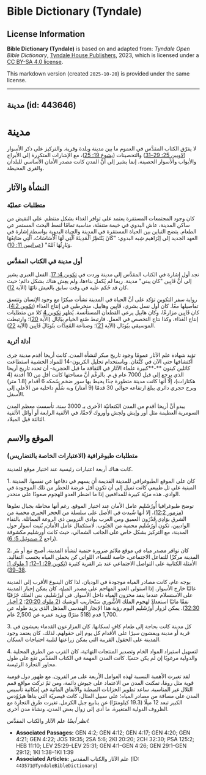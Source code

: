 # Bible Dictionary (Tyndale)

## License Information

**Bible Dictionary (Tyndale)** is based on and adapted from: _Tyndale Open Bible Dictionary_, [Tyndale House Publishers](https://tyndaleopenresources.com/), 2023, which is licensed under a [CC BY-SA 4.0 license](https://creativecommons.org/licenses/by-sa/4.0/legalcode.en).

This markdown version (created `2025-10-20`) is provided under the same license.



--------------------------------

## مدينة (id: 443646)

مدينة
=====

لا يفرّق الكتاب المقدَّس في العموم ما بين مدينة وبلدة وقرية. والتركيز على ذكر الأسوار ([لاويين 25: 29–31](https://ref.ly/Lev25:29-Lev25:31)) والتحصينات ([يشوع 19: 25](https://ref.ly/Josh19:35))، مع الإشارات المتكررة إلى الأبراج والأبواب والأسوار الحصينة، إنما يشير إلى أنَّ المدن كانت مصدر الأمان الأساسي للبلدان والقرى المحيطة.

النشأة والآثار
--------------

### متطلبات عمليّة

كان وجود المجتمعات المستقرة يعتمد على توافر الغذاء بشكل منتظم. على النقيض من ساكن المدينة، عاش البدوي في خيمة متنقلة، مناسبة تمامًا لنمط البحث المستمر عن الطعام. يتضح التباين بين الحياة المستقرة في المدينة والحياة البدوية بواسطة إشارة في العهد الجديد إلى إبْرَاهيم شِبه البدوي: "كَانَ يَنْتَظِرُ ٱلْمَدِينَةَ ٱلَّتِي لَهَا ٱلْأَسَاسَاتُ، ٱلَّتِي صَانِعُهَا وَبَارِئُهَا ٱللهُ" ([عبرانيين 11: 10](https://ref.ly/Heb11:10)).

### أول مدينة في الكتاب المقدَّس

نجد أول إشارة في الكتاب المقدَّس إلى مدينة وردت في [تكوين 4: 17](https://ref.ly/Gen4:17). الفعل العبري يشير إلى أنَّ قَايِين "كان يبني" مدينة. ربما لم يُكمل بناءها، ولم يعِش هناك بشكل دائم؛ حيث كان قد حُكم عليه في وقت سابق بالعيش تائهًا (الآية [12](https://ref.ly/Gen4:12)).

رواية سفر التكوين تؤكد على أنَّ الحياة في المدينة نشأت مبكرًا مع وجود الإنسان وتتسق تفاصيلها معًا. كان أول نسل بشري، قَايِين وهابيل، منخرطين في إنتاج الغذاء ([تكوين 4:2](https://ref.ly/Gen4:2)). كان قَايِين مزارعًا، وكان هابيل يرعى القطعان المستأنسة. يُظهر [تكوين 4](https://ref.ly/Gen4:1-Gen4:26) كلا من متطلبات إنتاج الغذاء، وكذا نتاج التخصص في العمل. فارتبط صُنع الخيام بيَابَال (الآية [20](https://ref.ly/Gen4:20))؛ وارتبطت الموسيقى بيُوبَال (الآية [21](https://ref.ly/Gen4:21))؛ وصناعة المُعِدَّات بتُوبَالَ قَايِين (الآية [22](https://ref.ly/Gen4:22)).

### أدلة أثرية

تؤيد شهادة علم الآثار عمومًا وجود تاريخ مبكر لنشأة المدن. كانت أريحا أقدم مدينة جرى اكتشافها حتى الآن في كَنْعَان. وباستخدام تحليل الكربون\-14 للمواد الخشبية استطاعت كاثلين كينون **\-**كبيرة علماء الآثار في الثقافة ما قبل الحجرية\- أن تحدد تاريخ أريحا الذي يرجع إلى قبل 7000 عام ق.م. بالرغْم أنَّ مساحتها كانت أقل من 10 أفدنة (4 هكتارات)، إلّا أنها كانت مدينة متطورة جدًا يحيط بها سور ضخم سُمكه 6 أقدام (1\.8 متر) وبرج حجري دائري يبلغ ارتفاعه حوالي 30 قدمًا (9 أمتار) وبه سُلَّمٍ داخلية من الأعلى إلى الأسفل.

يبدو أنَّ أريحا أقدم من المدن الكنعانيّة الأخرى بـ 3000 سنة. تأسست معظم المدن السومرية العظيمة مثل أُور وإيش ولجش وأوروك لاحقًا، في الألفية الرابعة أو أوائل الألفية الثالثة قبل الميلاد.

الموقع والاسم
-------------

### متطلبات طبوغرافية (الاعتبارات الخاصة بالتضاريس)

كانت هناك أربعة اعتبارات رئيسية عند اختيار موقع للمدينة.

1\. كان على الموقع الطبوغرافي للمدينة القديمة أن يسهم في دفاعها عن نفسها. المدينة المبنية على تل طبيعي كانت تميل إلى أن تكون أقل عرضة للخطر من تلك الموجودة في الوادي. هذه مزيّة كبيرة للمدافعين إذا ما اضطر العدو للهجوم صعودًا على منحدر.

توضح طبوغرافيا أُورُشَليم عامل الأمان عند اختيار الموقع. رغم أنها محاطة بجبال تعلوها ([مزمور 12:2](https://ref.ly/Ps125:2))، إلا أنها شُيدت في الأصل على سلسلة من الحجر الجيري محمية من الشرق بوَادِي قَدْرُون العميق ومن الغرب بوادي التروبين ذي الروعة المماثلة. بالتقاء الواديين، تكون أُورُشَليم محمية من الجَنُوب. لاستكمال عامل الأمان، بُنيت أسوار حول المدينة، مع التركيز بشكل خاص على الجانب الشمالي، حيث كانت أُورشليم مكشوفة (راجع [2 صموئيل 5: 6](https://ref.ly/2Sam5:6)).

2\. كان توافر مصدر مياه في موقع ملائم ضرورة حتمية لنشأة المدينة. أصبح نبع أو بئر المدينة مركزًا للتفاعل الاجتماعي، خاصة للنساء، اللواتي كن يحملن المياه بحسب التقاليد. الأمثلة الكتابية على التواصل الاجتماعي عند بئر القرية كثيرة ([تكوين 29: 1–12؛](https://ref.ly/Gen29:1-Gen29:12) [1 ملوك 1: 38–39](https://ref.ly/1Kgs1:38-1Kgs1:39)).

بوجه عام، كانت مصادر المياه موجودة في الوديان، لذا كان الينبوع الأقرب إلى المدينة غالبًا خارج الأسوار. إذا استولى العدو المهاجم على مصدر المياه، كان يمكن إجبار المدينة على الاستسلام عندما ينفد مخزون المياه داخل الأسوار. في أُورُشَليم، بنى الملك حَزَقيّا نفقًا مائيًا استعدادً لهجوم الملك الأشُّوري سَنْحاريب الوشيك ([2 ملوك 20:20](https://ref.ly/2Kgs20:20)؛ [2 أخبار 32:30](https://ref.ly/2Chr32:30)). يمكن لزوار أُورُشَليم اليوم رؤية هذا الإنجاز الهندسي المذهل الذي يزيد طوله عن 1,700 قدم (518 مترًا) ويزيد عمره عن 2,500 عام.

3\. كل مدينة كانت بحاجة إلى طعام كافٍ لسكانها. كان المزارعون القدماء يعيشون في قرية أو مدينة ويمشون سيرًا على الأقدام كل يوم إلى حقولهم. لذلك، كان يعتمد وجود المدينة على الحقول القريبة التي يمكن زراعتها لتلبية احتياجات السكان.

4\. لتسهيل استيراد المواد الخام وتصدير المنتجات النهائية، كان القرب من الطرق المحلية والدولية مرغوبًا إن لم يكن حتميًا. كانت المدن المهمة في الكتاب المقدَّس تقع على طول محاور التجارة الرئيسة.

لقد تغيرت الأهمية النسبية لهذه العوامل الأربعة على مر القرون. مع ظهور دول قومية قوية مثل رومَا، تمكنت المدن من الاعتماد على جيوش دائمة، ومن ثمّ تركت مواقع قمم التلال غير المناسبة. ساعد تطوير الخزانات المبطنة والأنفاق المائية في إمكانية تأسيس المدن على مسافة من مصادر المياه؛ على سبيل المثال، كانت قيصريّة التي بناها هيرُوُدس الكبير تبعد 12 ميلًا (19\.3 كيلومترًا) عن ينابيع جبل الكرمل. تغيرت طرق التجارة مع الظروف الدولية المتغيرة، ما أدى إلى زوال بعض المدن، ونشأة مدن أخرى.

*انظر أيضًا* علم الآثار والكتاب المقدَّس.

* **Associated Passages:** GEN 4:2; GEN 4:12; GEN 4:17; GEN 4:20; GEN 4:21; GEN 4:22; JOS 19:35; 2SA 5:6; 2KI 20:20; 2CH 32:30; PSA 125:2; HEB 11:10; LEV 25:29–LEV 25:31; GEN 4:1–GEN 4:26; GEN 29:1–GEN 29:12; 1KI 1:38–1KI 1:39
* **Associated Articles:** علم الآثار والكتاب المقدس (ID: `443571@TyndaleBibleDictionary`)

